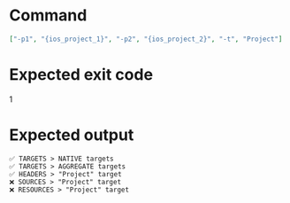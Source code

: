 # Command
```json
["-p1", "{ios_project_1}", "-p2", "{ios_project_2}", "-t", "Project"]
```

# Expected exit code
1

# Expected output
```
✅ TARGETS > NATIVE targets
✅ TARGETS > AGGREGATE targets
✅ HEADERS > "Project" target
❌ SOURCES > "Project" target
❌ RESOURCES > "Project" target


```
